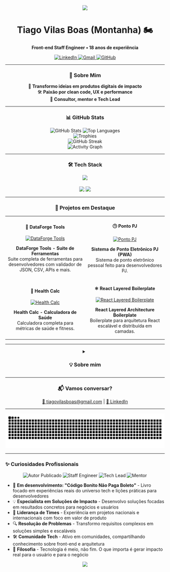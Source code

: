 <div align="center">
  <img src="https://capsule-render.vercel.app/api?type=waving&color=0:38B2AC,100:3ECF8E&height=120&section=header"/>
  
  <h1 align="center">Tiago Vilas Boas (Montanha) 🏍️</h1>
  
  <p align="center">
    <b>Front-end Staff Engineer • 18 anos de experiência</b>
  </p>
  
  <div align="center">
    <a href="https://www.linkedin.com/in/tiagovilasboas/">
      <img alt="LinkedIn" src="https://img.shields.io/badge/-LinkedIn-0077B5?style=for-the-badge&logo=linkedin&logoColor=white">
    </a>
    <a href="mailto:tiagovilasboas@gmail.com">
      <img alt="Gmail" src="https://img.shields.io/badge/-Gmail-D14836?style=for-the-badge&logo=gmail&logoColor=white">
    </a>
    <a href="https://github.com/tiagovilasboas">
      <img alt="GitHub" src="https://img.shields.io/badge/-GitHub-181717?style=for-the-badge&logo=github">
    </a>
  </div>
</div>

---

<div align="center">
  <h3>💫 Sobre Mim</h3>
  <p>
    🚀 <strong>Transformo ideias em produtos digitais de impacto</strong><br>
    🛠️ <strong>Paixão por clean code, UX e performance</strong><br>
    🤝 <strong>Consultor, mentor e Tech Lead</strong>
  </p>
</div>

---

<div align="center">
  <h3>📊 GitHub Stats</h3>
  <img src="https://github-readme-stats.vercel.app/api?username=tiagovilasboas&show_icons=true&theme=radical&hide_border=true&bg_color=0d1117&title_color=38B2AC&text_color=ffffff&icon_color=3ECF8E&include_all_commits=true&count_private=true&hide=contribs,issues&rank_icon=github&custom_title=Tiago%20Vilas%20Boas%20-%20GitHub%20Stats" alt="GitHub Stats" />
  <img src="https://github-readme-stats.vercel.app/api/top-langs/?username=tiagovilasboas&layout=compact&theme=radical&hide_border=true&bg_color=0d1117&title_color=38B2AC&text_color=ffffff&langs_count=6&exclude_repo=tiagovilasboas,tiagovilasboas.github.io&custom_title=Top%20Technologies" alt="Top Languages" />
</div>

<div align="center">
  <img src="https://github-profile-trophy.vercel.app/?username=tiagovilasboas&theme=onedark&margin-w=15&no-frame=true&column=4&rank=SECRET,SSS,SS,S,AAA&title=MultiLanguage,Stars,Commits,Repositories" alt="Trophies" />
</div>

<div align="center">
  <img src="https://github-readme-streak-stats.herokuapp.com/?user=tiagovilasboas&theme=radical&hide_border=true&background=0d1117&stroke=38B2AC&ring=3ECF8E&fire=3ECF8E&currStreakNum=ffffff&currStreakLabel=38B2AC&sideNums=ffffff&sideLabels=38B2AC&dates=ffffff" alt="GitHub Streak" />
</div>

<div align="center">
  <img src="https://github-readme-activity-graph.vercel.app/graph?username=tiagovilasboas&theme=react-dark&hide_border=true&area=true&area_color=3ECF8E&line=38B2AC&point=ffffff&color=ffffff&bg_color=0d1117&custom_title=Contribuições%20Anuais" alt="Activity Graph" />
</div>

---

<div align="center">
  <h3>🛠️ Tech Stack</h3>
  <img src="https://skillicons.dev/icons?i=react,nextjs,typescript,tailwind,vitest,supabase,github,vercel&perline=4" />
  <br><br>
  <img src="https://img.shields.io/badge/-shadcn/UI-000?style=for-the-badge&logo=shadcnui">
  <img src="https://img.shields.io/badge/-Zod-3F3F46?style=for-the-badge&logo=zod">
</div>

---

<div align="center">
  <h3>👀 Projetos em Destaque</h3>
  
  <table>
    <tr>
      <td width="50%">
        <h4 align="center">🧰 DataForge Tools</h4>
        <p align="center">
          <a href="https://github.com/tiagovilasboas/dataforge-tools" target="_blank">
            <img src="https://github-readme-stats.vercel.app/api/pin/?username=tiagovilasboas&repo=dataforge-tools&theme=radical&hide_border=true&bg_color=0d1117&title_color=38B2AC&text_color=ffffff" width="100%" alt="DataForge Tools"/>
          </a>
        </p>
        <p align="center"><strong>DataForge Tools - Suite de Ferramentas</strong><br>
        Suite completa de ferramentas para desenvolvedores com validador de JSON, CSV, APIs e mais.</p>
      </td>
      <td width="50%">
        <h4 align="center">🕒 Ponto PJ</h4>
        <p align="center">
          <a href="https://github.com/tiagovilasboas/ponto-pj" target="_blank">
            <img src="https://github-readme-stats.vercel.app/api/pin/?username=tiagovilasboas&repo=ponto-pj&theme=radical&hide_border=true&bg_color=0d1117&title_color=38B2AC&text_color=ffffff" width="100%" alt="Ponto PJ"/>
          </a>
        </p>
        <p align="center"><strong>Sistema de Ponto Eletrônico PJ (PWA)</strong><br>
        Sistema de ponto eletrônico pessoal feito para desenvolvedores PJ.</p>
      </td>
    </tr>
    <tr>
      <td width="50%">
        <h4 align="center">💪 Health Calc</h4>
        <p align="center">
          <a href="https://github.com/tiagovilasboas/health-calc" target="_blank">
            <img src="https://github-readme-stats.vercel.app/api/pin/?username=tiagovilasboas&repo=health-calc&theme=radical&hide_border=true&bg_color=0d1117&title_color=38B2AC&text_color=ffffff" width="100%" alt="Health Calc"/>
          </a>
        </p>
        <p align="center"><strong>Health Calc - Calculadora de Saúde</strong><br>
        Calculadora completa para métricas de saúde e fitness.</p>
      </td>
      <td width="50%">
        <h4 align="center">⚛️ React Layered Boilerplate</h4>
        <p align="center">
          <a href="https://github.com/tiagovilasboas/react-layered-boilerplate" target="_blank">
            <img src="https://github-readme-stats.vercel.app/api/pin/?username=tiagovilasboas&repo=react-layered-boilerplate&theme=radical&hide_border=true&bg_color=0d1117&title_color=38B2AC&text_color=ffffff" width="100%" alt="React Layered Boilerplate"/>
          </a>
        </p>
        <p align="center"><strong>React Layered Architecture Boilerplate</strong><br>
        Boilerplate para arquitetura React escalável e distribuída em camadas.</p>
      </td>
    </tr>
  </table>
</div>

---

<details align="center">
  <summary><h3>💡 Sobre mim</h3></summary>
  
  <div align="center">
    <ul style="list-style: none; padding: 0;">
      <li>🎯 Foco em entregar valor de produto, não só código bonito</li>
      <li>🔧 Gosto de resolver problemas reais e compartilhar conhecimento</li>
      <li>✨ Busco sempre a melhor experiência para o usuário</li>
      <li>🤝 Aberto a ideias, mentorias e novos desafios!</li>
    </ul>
  </div>
</details>

---

<div align="center">
  <h3>📬 Vamos conversar?</h3>
  <p>
    <a href="mailto:tiagovilasboas@gmail.com">📧 tiagovilasboas@gmail.com</a> |
    <a href="https://www.linkedin.com/in/tiagovilasboas/">💼 LinkedIn</a>
  </p>
</div>

---

<div align="center">
  <img src="https://github.com/tiagovilasboas/tiagovilasboas/blob/output/github-contribution-grid-snake.svg" alt="snake gif" />
</div>

---

### ✨ Curiosidades Profissionais

<p align="center">
  <img src="https://img.shields.io/badge/-Autor%20Publicado-38B2AC?style=for-the-badge&logo=bookstack&logoColor=white" alt="Autor Publicado">
  <img src="https://img.shields.io/badge/-Staff%20Engineer-3ECF8E?style=for-the-badge&logo=react&logoColor=white" alt="Staff Engineer">
  <img src="https://img.shields.io/badge/-Tech%20Lead-FF6B6B?style=for-the-badge&logo=github&logoColor=white" alt="Tech Lead">
  <img src="https://img.shields.io/badge/-Mentor-FFD93D?style=for-the-badge&logo=linkedin&logoColor=black" alt="Mentor">
</p>

* 📝 **Em desenvolvimento: "Código Bonito Não Paga Boleto"** - Livro focado em experiências reais do universo tech e lições práticas para desenvolvedores
* 💡 **Especialista em Soluções de Impacto** - Desenvolvo soluções focadas em resultados concretos para negócios e usuários
* 🚀 **Liderança de Times** - Experiência em projetos nacionais e internacionais com foco em valor de produto
* 🔍 **Resolução de Problemas** - Transformo requisitos complexos em soluções simples e escaláveis
* 🛠️ **Comunidade Tech** - Ativo em comunidades, compartilhando conhecimento sobre front-end e arquitetura
* 🎯 **Filosofia** - Tecnologia é meio, não fim. O que importa é gerar impacto real para o usuário e para o negócio

<div align="center">
  <img src="https://capsule-render.vercel.app/api?type=waving&color=0:38B2AC,100:3ECF8E&height=120&section=footer"/>
</div>